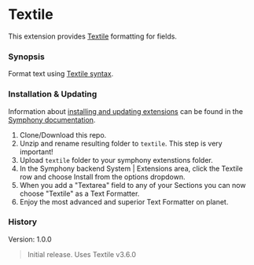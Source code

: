 # Textile

This extension provides [Textile](https://github.com/textile/php-textile) formatting for fields.

### Synopsis

Format text using [Textile syntax](https://txstyle.org/).

### Installation & Updating

Information about [installing and updating extensions](http://getsymphony.com/learn/tasks/view/install-an-extension/) can be found in the [Symphony documentation](http://getsymphony.com/learn/).

1. Clone/Download this repo.
2. Unzip and rename resulting folder to `textile`. This step is very important!
3. Upload `textile` folder to your symphony extenstions folder.
4. In the Symphony backend System | Extensions area, click the Textile row and choose Install from the options dropdown.
5. When you add a "Textarea" field to any of your Sections you can now choose "Textile" as a Text Formatter.
6. Enjoy the most advanced and superior Text Formatter on planet.

### History

Version: 1.0.0

> Initial release. Uses Textile v3.6.0
